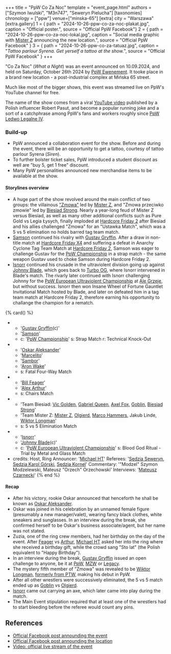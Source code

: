 +++
title = "PpW Co Za Noc"
template = "event_page.html"
authors = ["Szymon Iwulski", "M3n747", "Seweryn Pielucha"]
[taxonomies]
chronology = ["ppw"]
venue=["minska-65"]
[extra]
city = "Warszawa"
[extra.gallery]
1 = { path = "2024-10-26-ppw-co-za-noc-plakat.jpg", caption = "Official poster.", source = "Official PpW Facebook"}
2 = { path = "2024-10-26-ppw-co-za-noc-lokal.jpg", caption = "Social media graphic with [Mister Z](@/w/mister-z.md) announcing the new location.", source = "Official PpW Facebook" }
3 = { path = "2024-10-26-ppw-co-za-tatuaz.jpg", caption = "_Tattoo parlour Syrena. Get yerself a tattoo at the show._", source = "Official PpW Facebook" }
+++

"Co Za Noc" (_What a Night_) was an event announced on 10.09.2024, and held on Saturday, October 26th 2024 by [PpW Ewenement](@/o/ppw.md). It tooke place in a brand new location - a post-industrial complex at Mińska 65 street.

Much like most of the bigger shows, this event was streamed live on PpW's YouTube channel for free.

The name of the show comes from a viral [YouTube video](https://youtu.be/k0nnjEmVHWs?t=157) published by a Polish influencer Robert Pasut, and become a popular running joke and a sort of a catchphrase among PpW's fans and workers roughly since [PpW Ledwo Legalne IV](@/e/ppw/2024-06-08-ppw-ledwo-legalne-4.md).

### Build-up

* PpW announced a collaboration event for the show. Before and during the event, there will be an opportunity to get a tattoo, courtesy of tattoo parlour Syrena (_Siren_).
* To further bolster ticket sales, PpW introduced a student discount as well are "buy 5, get 1 free" discount.
* Many PpW personalities announced new merchandise items to be available at the show.

#### Storylines overview

* A huge part of the show revolved around the main conflict of two groups: the villainous ["Zmowa"](@/a/the-collusion.md) led by [Mister Z](@/w/mister-z.md), and "Zmowa przeciwko zmowie" led by [Biesiad Strong](@/w/biesiad.md). Nearly a year-long feud of Mister Z versus Biesiad, as well as many other additional conflicts such as Pure Gold vs Legia Łysych, finally imploded at [Hardcore Friday 2](@/e/ppw/2024-09-20-ppw-hardcore-friday-2.md) after Biesiad and his allies challenged "Zmowa" for an "Ustawka Match", which was a 5 vs 5 elimination no holds barred tag team match. 
* [Samson](@/w/samson.md) continued his rivalry with [Gustav Gryffin](@/w/gustav-gryffin.md). After a draw in non-title match at [Hardcore Friday X4](@/e/ppw/2024-08-23-ppw-hardcore-friday-x4.md) and suffering a defeat in Anarchy Cyclone Tag Team Match at [Hardcore Friday 2](@/e/ppw/2024-09-20-ppw-hardcore-friday-2.md), Samson was eager to challenge Gustav for the [PpW Championship](@/c/ppw-championship.md) in a strap match - the same weapon Gustav used to choke Samson during Hardcore Friday 2.
* [Isnorr](@/w/isnorr.md) continued his crusade in the ultraviolent division going up against [Johnny Blade](@/w/johnny-blade.md), which goes back to [Turbo OG](@/e/ppw/2023-12-08-ppw-turbo-og.md), where Isnorr intervened in Blade's match. The rivarly later continued with Isnorr challenging Johnny for the [PpW European Ultraviolent Championship](@/c/ppw-european-ultraviolent-championship.md) at [Ale Grzeje](@/e/ppw/2024-07-13-ppw-ale-grzeje.md), but without success. Isnorr then won Insane Wheel of Fortune Gauntlet Invitational Match hosted by Blade, and later on defeated him in a tag team match at Hardcore Friday 2, therefore earning his opportunity to challange the champion for a rematch.
  
{% card() %}
- - '[Gustav Gryffin](@/w/gustav-gryffin.md)(c)'
  - '[Samson](@/w/samson.md)'
  - c: '[PpW Championship](@/c/ppw-championship.md)'
    s: Strap Match
    r: Technical Knock-Out
- - '[Oskar Aleksander](@/w/oskar-aleksander.md)'
  - '[Marcelito](@/w/marcelito.md)'
  - '[Sambor](@/w/sambor.md)'
  - '[Aron Wake](@/w/aron-wake.md)'
  - s: Fatal Four-Way Match
- - '[Bill Feager](@/w/feager.md)'
  - '[Alex Arthur](@/w/alex-arthur.md)'
  - s: Chairs Match
- - 'Team Biesiad: [Vic Golden](@/w/vic-golden.md), [Gabriel Queen](@/w/gabriel-queen.md), [Axel Fox](@/w/axel-fox.md), [Goblin](@/w/goblin.md), [Biesiad Strong](@/w/biesiad.md)'
  - 'Team Mister Z: [Mister Z](@/w/mister-z.md), [Olgierd](@/w/olgierd.md), [Marco Hammers](@/w/marco-hammers.md), Jakub Linde, [Wiktor Longman](@/w/wiktor-longman.md)'
  - s: 5 vs 5 Elimination Match
- - '[Isnorr](@/w/isnorr.md)'
  - '[Johnny Blade](@/w/johnny-blade.md)(c)'
  - c: '[PpW European Ultraviolent Championship](@/c/ppw-european-ultraviolent-championship.md)'
    s: Blood God Ritual - Trial by Metal and Glass Match
- credits:
    Host, Ring Announcer: '[Michael HT](@/w/michael-ht.md)'
    Referees: '[Sędzia Seweryn](@/w/sedzia-seweryn.md), [Sędzia Karol Górski](@/w/sedzia-karol-gorski.md), [Sędzia Kornel](@/w/sedzia-kornel.md)'
    Commentary: '"Modzel" Szymon Modzelewski, Mateusz "Orzech" Orzechowski'
    Interviews: '[Mateusz Czarnecki](@/w/mateusz-czarnecki.md)'
{% end %}

#### Recap

* After his victory, rookie Oskar announced that henceforth he shall be known as [Oskar Aleksander](@/w/oskar-aleksander.md).
* Oskar was joined in his celebration by an unnamed female figure (presumably a new manager/valet), wearing fancy black clothes, white sneakers and sunglasses. In an interview during the break, she confirmed herself to be Oskar's business associate/agent, but her name was not stated.
* Zuzia, one of the ring crew members, had her birthday on the day of the event. After [Feager](@/w/feager.md) vs [Arthur](@/w/alex-arthur.md), [Michael HT](@/w/michael-ht.md) asked her into the ring where she received a birthday gift, while the crowd sang "Sto lat" (the Polish equivalent to "Happy Birthday").
* In an interview during the break, [Gustav Gryffin](@/w/gustav-gryffin.md) issued an open challenge to anyone, be it at [PpW](@/o/ppw.md), [MZW](@/o/mzw.md) or [Legacy](@/o/low.md).
* The mystery fifth member of "Zmowa" was revealed to be [Wiktor Longman](@/w/wiktor-longman.md), [formerly from PTW](@/a/ptw-exits.md), making his debut in PpW.
* After all other wrestlers were successively eliminated, the 5 vs 5 match ended up as [Goblin](@/w/goblin.md) vs [Olgierd](@/w/olgierd.md).
* [Isnorr](@/w/isnorr.md) came out carrying an axe, which later came into play during the match.
* The Main Event stipulation required that at least one of the wrestlers had to start bleeding before the referee would count any pins.

## References

* [Official Facebook post announding the event](https://www.facebook.com/OficjalnePPW/posts/pfbid02enHaiiLSDJbPT47DiuCoiEMuwk4TCxGqtfHsGLC7T46xaE4d9rg6ssipBKLivMWnl)
* [Official Facebook post announding the location](https://www.facebook.com/OficjalnePPW/posts/pfbid0BTS8Qhe1s49J1sK748TSsTLHGAjq2ErggutZWuAt4d9xEhGctnXdjkN3QstarjFUl)
* [Video: official live stream of the event](https://www.youtube.com/watch?v=zlkssoMxSaE)
